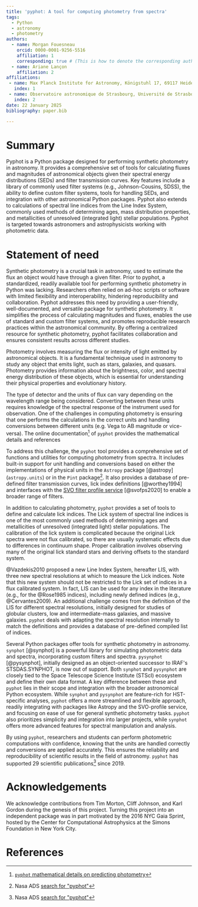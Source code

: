 ```yaml
---
title: 'pyphot: A tool for computing photometry from spectra'
tags:
  - Python
  - astronomy
  - photometry
authors:
  - name: Morgan Fouesneau
    orcid: 0000-0001-9256-5516
    affiliation: 1 
    corresponding: true # (This is how to denote the corresponding author)
  - name: Ariane Lançon
    affiliation: 2
affiliations:
 - name: Max Planck Institute for Astronomy, Königstuhl 17, 69117 Heidelberg, Germany
   index: 1
 - name: Observatoire astronomique de Strasbourg, Université de Strasbourg, CNRS, UMR 7550, 67000 Strasbourg, France
   index: 2
date: 22 January 2025
bibliography: paper.bib

---
```


# Summary

Pyphot is a Python package designed for performing synthetic photometry in astronomy. It provides a comprehensive set of tools for calculating fluxes and magnitudes of astronomical objects given their spectral energy distributions (SEDs) and filter transmission curves. Key features include a library of commonly used filter systems (e.g., Johnson-Cousins, SDSS), the ability to define custom filter systems, tools for handling SEDs, and integration with other astronomical Python packages. Pyphot also extends to calculations of spectral line indices from the Line Index System, commonly used methods of determining ages, mass distribution properties, and metallicities of unresolved (integrated light) stellar populations. Pyphot is targeted towards astronomers and astrophysicists working with photometric data.

# Statement of need

Synthetic photometry is a crucial task in astronomy, used to estimate the flux an object would have through a given filter. Prior to pyphot, a standardized, readily available tool for performing synthetic photometry in Python was lacking. Researchers often relied on ad-hoc scripts or software with limited flexibility and interoperability, hindering reproducibility and collaboration. Pyphot addresses this need by providing a user-friendly, well-documented, and versatile package for synthetic photometry. It simplifies the process of calculating magnitudes and fluxes, enables the use of standard and custom filter systems, and promotes reproducible research practices within the astronomical community. By offering a centralized resource for synthetic photometry, pyphot facilitates collaboration and ensures consistent results across different studies.

Photometry involves measuring the flux or intensity of light emitted by astronomical objects. It is a fundamental technique used in astronomy to study any object that emits light, such as stars, galaxies, and quasars. Photometry provides information about the brightness, color, and spectral energy distribution of these objects, which is essential for understanding their physical properties and evolutionary history.

The type of detector and the units of flux can vary depending on the wavelength range being considered.  Converting between these units requires knowledge of the spectral response of the instrument used for observation. One of the challenges in computing photometry is ensuring that one performs the calculations in the correct units and handling conversions between different units (e.g. Vega to AB magnitude or vice-versa). The online documentation[^3] of `pyphot` provides the mathematical details and references

To address this challenge, the `pyphot` tool provides a comprehensive set of functions and utilities for computing photometry from spectra. It includes built-in support for unit handling and conversions based on either the implementations of physical units in the `Astropy` package [@astropy] (`astropy.units`) or in the `Pint` package[^1]. It also provides a database of pre-defined filter transmission curves, lick index definitions [@worthey1994] and interfaces with the [SVO filter profile service](http://svo2.cab.inta-csic.es/theory/fps/) [@svofps2020] to enable a broader range of filters.

In addition to calculating photometry, `pyphot` provides a set of tools to define and calculate lick indices. The Lick system of spectral line indices is one of the most commonly used methods of determining ages and metallicities of unresolved (integrated light) stellar populations. The calibration of the lick system is complicated because the original Lick spectra were not flux calibrated, so there are usually systematic effects due to differences in continuum shape. Proper calibration involves observing many of the original lick standard stars and deriving offsets to the standard system.

@Vazdekis2010 proposed a new Line Index System, hereafter LIS, with three new spectral resolutions at which to measure the Lick indices. Note that this new system should not be restricted to the Lick set of indices in a flux calibrated system. In fact, LIS can be used for any index in the literature (e.g., for the @Rose1985 indices), including newly defined indices (e.g., @Cervantes2009). An additional challenge comes from the definition of the LIS for different spectral resolutions, initially designed for studies of globular clusters, low and intermediate-mass galaxies, and massive galaxies. `pyphot` deals with adapting the spectral resolution internally to match the definitions and provides a database of pre-defined compiled list of indices.

Several Python packages offer tools for synthetic photometry in astronomy. `synphot` [@synphot] is a powerful library for simulating photometric data and spectra, incorporating custom filters and spectra. `pysynphot` [@pysynphot], initially designed as an object-oriented successor to IRAF's STSDAS.SYNPHOT, is now out of support. Both `synphot` and `pysynphot` are closely tied to the Space Telescope Science Institute (STScI) ecosystem and define their own data format. A key difference between these and `pyphot` lies in their scope and integration with the broader astronomical Python ecosystem. While `synphot` and `pysynphot` are feature-rich for HST-specific analyses, `pyphot` offers a more streamlined and flexible approach, readily integrating with packages like Astropy and the SVO-profile service, and focusing on ease of use for general synthetic photometry tasks. `pyphot` also prioritizes simplicity and integration into larger projects, while `synphot` offers more advanced features for spectral manipulation and analysis.

By using `pyphot`, researchers and students can perform photometric computations with confidence, knowing that the units are handled correctly and conversions are applied accurately. This ensures the reliability and reproducibility of scientific results in the field of astronomy. `pyphot` has supported 29 scientific publications[^1] since 2019.

[^1]: Nasa ADS [search for "pyphot"](https://ui.adsabs.harvard.edu/search/fq=%7B!type%3Daqp%20v%3D%24fq_database%7D&fq_database=(database%3Aastronomy%20OR%20database%3Aphysics)&q=ack%3A%22pyphot%22%20or%20pyphot&sort=date%20desc%2C%20bibcode%20desc&p_=0)

[^2]: https://pint.readthedocs.io/en/stable/

[^3]: [`pyphot` mathematical details on predicting photometry](https://mfouesneau.github.io/pyphot/photometry.html)

# Acknowledgements

We acknowledge contributions from Tim Morton, Cliff Johnson, and Karl Gordon during the genesis of this project.  Turning this project into an independent package was in part motivated by the 2016 NYC Gaia Sprint, hosted by the Center for Computational Astrophysics at the Simons Foundation in New York City. 

# References